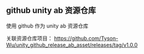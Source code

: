 ## github unity ab 资源仓库

使用 github 作为 unity ab 资源仓库

关联资源仓库项目：
https://github.com/Tyson-Wu/unity_github_release_ab_asset/releases/tag/v1.0.0
